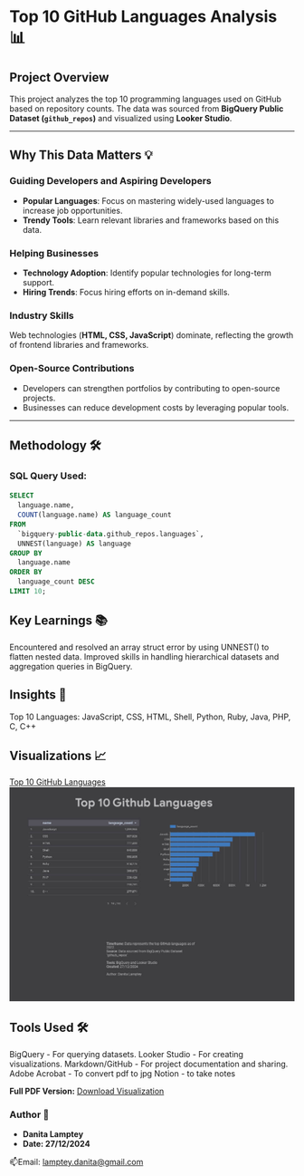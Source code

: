 # Top 10 GitHub Languages Analysis 📊

## Project Overview  
This project analyzes the top 10 programming languages used on GitHub based on repository counts. The data was sourced from **BigQuery Public Dataset (`github_repos`)** and visualized using **Looker Studio**.  

---

## Why This Data Matters 💡

### Guiding Developers and Aspiring Developers  
- **Popular Languages**: Focus on mastering widely-used languages to increase job opportunities.  
- **Trendy Tools**: Learn relevant libraries and frameworks based on this data.  

### Helping Businesses  
- **Technology Adoption**: Identify popular technologies for long-term support.  
- **Hiring Trends**: Focus hiring efforts on in-demand skills.  

### Industry Skills  
Web technologies (**HTML, CSS, JavaScript**) dominate, reflecting the growth of frontend libraries and frameworks.  

### Open-Source Contributions  
- Developers can strengthen portfolios by contributing to open-source projects.  
- Businesses can reduce development costs by leveraging popular tools.  

---

## Methodology 🛠️

### SQL Query Used:  
```sql
SELECT 
  language.name, 
  COUNT(language.name) AS language_count
FROM 
  `bigquery-public-data.github_repos.languages`,
  UNNEST(language) AS language
GROUP BY 
  language.name
ORDER BY 
  language_count DESC
LIMIT 10;
```
## Key Learnings 📚
Encountered and resolved an array struct error by using UNNEST() to flatten nested data.
Improved skills in handling hierarchical datasets and aggregation queries in BigQuery.

## Insights 🧐
Top 10 Languages:
JavaScript,
CSS,
HTML,
Shell,
Python,
Ruby,
Java,
PHP,
C,
C++

## Visualizations 📈

[Top 10 GitHub Languages](https://github.com/iamatinad/data_analytics_projects/blob/main/top_10_github_languages/top_10_github_languages.jpg)
  <img src="https://github.com/iamatinad/data_analytics_projects/blob/main/top_10_github_languages/top_10_github_languages.jpg" alt="Top Languages">


## Tools Used 🛠️
BigQuery - For querying datasets.
Looker Studio - For creating visualizations.
Markdown/GitHub - For project documentation and sharing.
Adobe Acrobat - To convert pdf to jpg
Notion - to take notes

**Full PDF Version:** [Download Visualization](https://github.com/iamatinad/data_analytics_projects/blob/main/top_github_languages.pdf)



### Author 📝
- **Danita Lamptey**
- **Date: 27/12/2024**

📫Email: lamptey.danita@gmail.com

